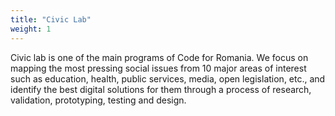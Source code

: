 ```yaml
---
title: "Civic Lab"
weight: 1
---
```

Civic lab is one of the main programs of Code for Romania. We focus on mapping the most pressing social issues from 10 major areas of interest such as education, health, public services, media, open legislation, etc., and identify the best digital solutions for them through a process of research, validation, prototyping, testing and design.
